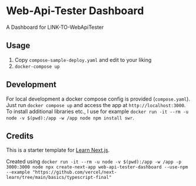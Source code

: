 # Web-Api-Tester Dashboard

A Dashboard for LINK-TO-WebApiTester

## Usage

1. Copy `compose-sample-deploy.yaml` and edit to your liking
2. `docker-compose up`

## Development

For local development a docker compose config is provided (`compose.yaml`). Just run `docker compose up` and access the app at `http://localhost:3000`. To install additional libraries etc., I use for example `docker run -it --rm -u node -v $(pwd):/app -w /app node npm install swr`.

## Credits

This is a starter template for [Learn Next.js](https://nextjs.org/learn).

Created using `docker run -it --rm -u node -v $(pwd):/app -w /app -p 3000:3000 node npx create-next-app web-api-tester-dashboard --use-npm --example "https://github.com/vercel/next-learn/tree/main/basics/typescript-final"`
